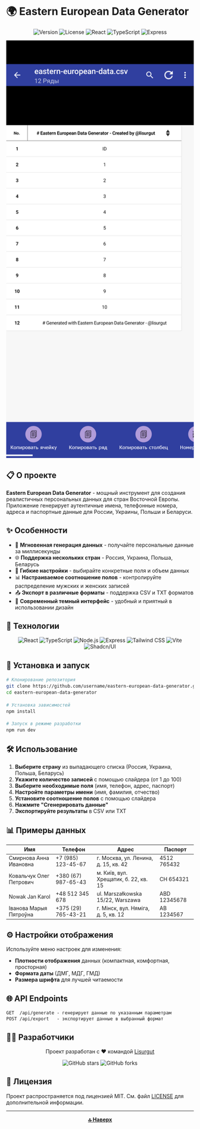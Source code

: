 # 🌍 Eastern European Data Generator

<div align="center">
  
![Version](https://img.shields.io/badge/version-1.0.0-blue.svg?style=for-the-badge&logo=semver&logoColor=white)
![License](https://img.shields.io/badge/license-MIT-green.svg?style=for-the-badge&logo=opensourceinitiative&logoColor=white)
![React](https://img.shields.io/badge/React-18.2.0-61DAFB.svg?style=for-the-badge&logo=react&logoColor=white)
![TypeScript](https://img.shields.io/badge/TypeScript-5.0.0-3178C6.svg?style=for-the-badge&logo=typescript&logoColor=white)
![Express](https://img.shields.io/badge/Express-4.18.2-000000.svg?style=for-the-badge&logo=express&logoColor=white)

<img src="attached_assets/Screenshot_20250402-093333.png" alt="Eastern European Data Generator Interface" width="800"/>

</div>

## 📋 О проекте

**Eastern European Data Generator** - мощный инструмент для создания реалистичных персональных данных для стран Восточной Европы. Приложение генерирует аутентичные имена, телефонные номера, адреса и паспортные данные для России, Украины, Польши и Беларуси.

## ✨ Особенности

- 🔄 **Мгновенная генерация данных** - получайте персональные данные за миллисекунды
- 🌐 **Поддержка нескольких стран** - Россия, Украина, Польша, Беларусь
- 🧩 **Гибкие настройки** - выбирайте конкретные поля и объем данных
- 📊 **Настраиваемое соотношение полов** - контролируйте распределение мужских и женских записей
- 📤 **Экспорт в различные форматы** - поддержка CSV и TXT форматов
- 🎨 **Современный темный интерфейс** - удобный и приятный в использовании дизайн

## 🚀 Технологии

<div align="center">
  
![React](https://img.shields.io/badge/-React-61DAFB?style=flat-square&logo=react&logoColor=black)
![TypeScript](https://img.shields.io/badge/-TypeScript-3178C6?style=flat-square&logo=typescript&logoColor=white)
![Node.js](https://img.shields.io/badge/-Node.js-339933?style=flat-square&logo=nodedotjs&logoColor=white)
![Express](https://img.shields.io/badge/-Express-000000?style=flat-square&logo=express&logoColor=white)
![Tailwind CSS](https://img.shields.io/badge/-Tailwind_CSS-06B6D4?style=flat-square&logo=tailwindcss&logoColor=white)
![Vite](https://img.shields.io/badge/-Vite-646CFF?style=flat-square&logo=vite&logoColor=white)
![Shadcn/UI](https://img.shields.io/badge/-Shadcn/UI-000000?style=flat-square&logo=shadcnui&logoColor=white)

</div>

## 💽 Установка и запуск

```bash
# Клонирование репозитория
git clone https://github.com/username/eastern-european-data-generator.git
cd eastern-european-data-generator

# Установка зависимостей
npm install

# Запуск в режиме разработки
npm run dev
```

## 🛠️ Использование

1. **Выберите страну** из выпадающего списка (Россия, Украина, Польша, Беларусь)
2. **Укажите количество записей** с помощью слайдера (от 1 до 100)
3. **Выберите необходимые поля** (имя, телефон, адрес, паспорт)
4. **Настройте параметры имени** (имя, фамилия, отчество)
5. **Установите соотношение полов** с помощью слайдера
6. **Нажмите "Сгенерировать данные"**
7. **Экспортируйте результаты** в CSV или TXT

## 📊 Примеры данных

| Имя | Телефон | Адрес | Паспорт |
|-----|---------|-------|---------|
| Смирнова Анна Ивановна | +7 (985) 123-45-67 | г. Москва, ул. Ленина, д. 15, кв. 42 | 4512 765432 |
| Ковальчук Олег Петрович | +380 (67) 987-65-43 | м. Київ, вул. Хрещатик, б. 22, кв. 15 | СН 654321 |
| Nowak Jan Karol | +48 512 345 678 | ul. Marszałkowska 15/22, Warszawa | ABD 12345678 |
| Іванова Марыя Пятроўна | +375 (29) 765-43-21 | г. Мінск, вул. Няміга, д. 5, кв. 12 | AB 1234567 |

## ⚙️ Настройки отображения

Используйте меню настроек для изменения:
- **Плотности отображения** данных (компактная, комфортная, просторная)
- **Формата даты** (ДМГ, МДГ, ГМД)
- **Размера шрифта** для лучшей читаемости

## 🌐 API Endpoints

```
GET  /api/generate - генерирует данные по указанным параметрам
POST /api/export   - экспортирует данные в выбранный формат
```

## 👨‍💻 Разработчики

<div align="center">
  
Проект разработан с ❤️ командой [Lisurgut](https://github.com/lisurgut)

![GitHub stars](https://img.shields.io/github/stars/lisurgut/eastern-european-data-generator?style=social)
![GitHub forks](https://img.shields.io/github/forks/lisurgut/eastern-european-data-generator?style=social)

</div>

## 📄 Лицензия

Проект распространяется под лицензией MIT. См. файл [LICENSE](LICENSE) для дополнительной информации.

---

<div align="center">
  
  **[🔝 Наверх](#eastern-european-data-generator)**
  
</div>